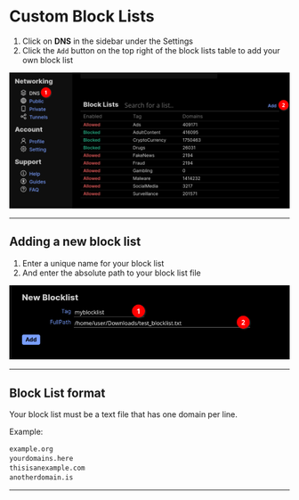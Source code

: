 # Custom Block Lists

1. Click on **DNS** in the sidebar under the Settings  
2. Click the `Add` button on the top right of the block lists table to add your own block list

![add your own block lists here](https://raw.githubusercontent.com/tunnels-is/media/master/v3/guides/dns-custom-blocklists/dns-custom-blocklists-0.png)

---

## Adding a new block list

1. Enter a unique name for your block list
2. And enter the absolute path to your block list file

![name and absolute path to your blocklist](https://raw.githubusercontent.com/tunnels-is/media/master/v3/guides/dns-custom-blocklists/dns-custom-blocklists-1.png)

---

## Block List format

Your block list must be a text file that has one domain per line.

Example:

```txt
example.org
yourdomains.here
thisisanexample.com
anotherdomain.is
``` 

---
